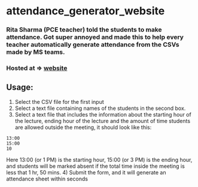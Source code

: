 # attendance_generator_website

### Rita Sharma (PCE teacher) told the students to make attendance. Got super annoyed and made this to help every teacher automatically generate attendance from the CSVs made by MS teams.
### Hosted at => [website](https://vedant-attendance-gen.glitch.me/)

## Usage:
1) Select the CSV file for the first input
2) Select a text file containing names of the students in the second box.
3) Select a text file that includes the information about the starting hour of the lecture, ending hour of the lecture and the amount of time students are allowed outside the meeting, it should look like this:
  ```
  13:00
  15:00
  10
  ```
  Here 13:00 (or 1 PM) is the starting hour, 15:00 (or 3 PM) is the ending hour, and students will be marked absent if the total time inside the meeting is less that 1 hr, 50 mins.
4) Submit the form, and it will generate an attendance sheet within seconds
 
